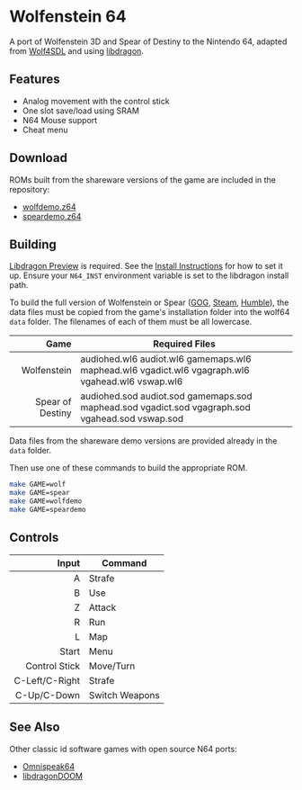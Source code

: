# Wolfenstein 64

A port of Wolfenstein 3D and Spear of Destiny to the Nintendo 64,
adapted from [Wolf4SDL](https://github.com/11001011101001011/Wolf4SDL) and
using [libdragon](https://libdragon.dev/).

## Features

- Analog movement with the control stick
- One slot save/load using SRAM
- N64 Mouse support
- Cheat menu

## Download

ROMs built from the shareware versions of the game are included in the repository:

- [wolfdemo.z64](./wolfdemo64.z64?raw=1)
- [speardemo.z64](./speardemo64.z64?raw=1)

## Building

[Libdragon
Preview](https://github.com/DragonMinded/libdragon/wiki/Preview-branch) is
required. See the [Install
Instructions](https://github.com/DragonMinded/libdragon/wiki/Installing-libdragon)
for how to set it up. Ensure your `N64_INST` environment variable is set to the
libdragon install path.

To build the full version of Wolfenstein or Spear
([GOG](https://www.gog.com/en/game/wolfenstein_3d),
[Steam](https://store.steampowered.com/app/2270/Wolfenstein_3D/),
[Humble](https://www.humblebundle.com/store/wolfenstein-3d)), the data
files must be copied from the game's installation folder into the wolf64 `data`
folder. The filenames of each of them must be all lowercase.

| Game | Required Files |
|-:|-|
| Wolfenstein      | audiohed.wl6 audiot.wl6 gamemaps.wl6 maphead.wl6 vgadict.wl6 vgagraph.wl6 vgahead.wl6 vswap.wl6 |
| Spear of Destiny | audiohed.sod audiot.sod gamemaps.sod maphead.sod vgadict.sod vgagraph.sod vgahead.sod vswap.sod |

Data files from the shareware demo versions are provided already in the `data`
folder.

Then use one of these commands to build the appropriate ROM.

```sh
make GAME=wolf
make GAME=spear
make GAME=wolfdemo
make GAME=speardemo
```

## Controls

| Input | Command |
|-:|-|
| A | Strafe |
| B | Use |
| Z | Attack |
| R | Run |
| L | Map |
| Start | Menu |
| Control Stick | Move/Turn |
| C-Left/C-Right | Strafe |
| C-Up/C-Down | Switch Weapons |

## See Also

Other classic id software games with open source N64 ports:

- [Omnispeak64](https://github.com/Ryzee119/Omnispeak64)
- [libdragonDOOM](https://github.com/thekovic/LibdragonDOOM)
